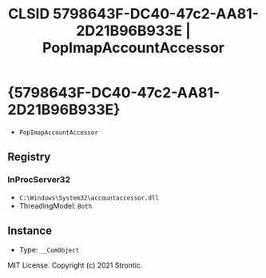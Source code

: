 ﻿---
title: "CLSID 5798643F-DC40-47c2-AA81-2D21B96B933E | PopImapAccountAccessor"
excerpt: What is COM-Object CLSID 5798643F-DC40-47c2-AA81-2D21B96B933E?
---

# {5798643F-DC40-47c2-AA81-2D21B96B933E}

* `PopImapAccountAccessor`

## Registry


### InProcServer32

* `C:\Windows\System32\accountaccessor.dll`
* ThreadingModel: `Both`

## Instance

* Type: `__ComObject`

MIT License. Copyright (c) 2021 Strontic.



